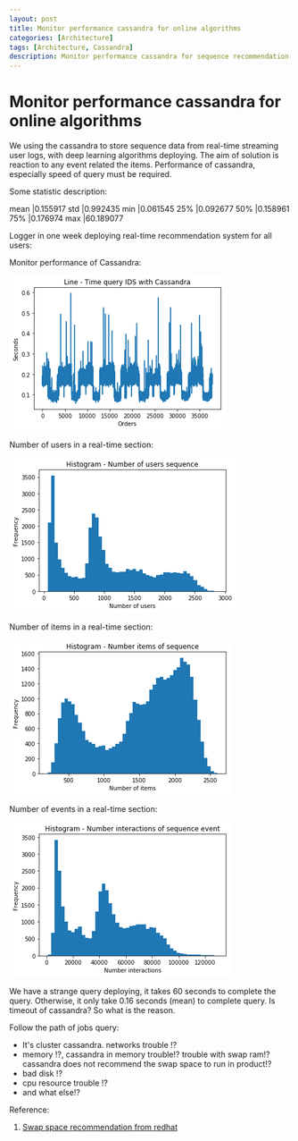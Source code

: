 ```yaml
---
layout: post
title: Monitor performance cassandra for online algorithms
categories: [Architecture]
tags: [Architecture, Cassandra]
description: Monitor performance cassandra for sequence recommendation models
--- 
```


# Monitor performance cassandra for online algorithms

We using the cassandra to store sequence data from real-time streaming user logs, with deep learning algorithms deploying. 
The aim of solution is reaction to any event related the items. Performance of cassandra, especially speed of query must be required.

Some statistic description:

mean    |0.155917
std     |0.992435
min     |0.061545
25%     |0.092677
50%     |0.158961
75%     |0.176974
max     |60.189077
 
Logger in one week deploying real-time recommendation system for all users:


Monitor performance of Cassandra:

![Cassandra](/pictures/cassandra_deploy_aweek.png)

Number of users in a real-time section:

![Cassandra](/pictures/number_of_user_in_a_section_realtime.png)

Number of items in a real-time section:

![Cassandra](/pictures/number_of_items_in_a_section_realtime.png)

Number of events in a real-time section:

![Cassandra](/pictures/number_of_interaction_of_section_realtime.png)

We have a strange query deploying, it takes 60 seconds to complete the query. Otherwise, it only take 0.16 seconds (mean) to complete query. 
Is timeout of cassandra? So what is the reason.

Follow the path of jobs query:
- It's cluster cassandra. networks trouble !? 
- memory !?, cassandra in memory trouble!? trouble with swap ram!? cassandra does not recommend the swap space to run in product!?
- bad disk !?
- cpu resource trouble !?
- and what else!?


Reference:
1. [Swap space recommendation from redhat](https://access.redhat.com/documentation/en-us/red_hat_enterprise_linux/7/html/storage_administration_guide/ch-swapspace)
